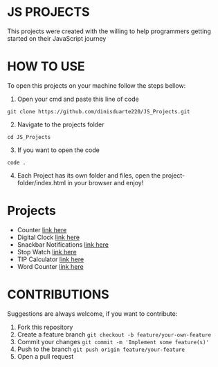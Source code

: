 # JS PROJECTS

This projects were created with the willing to help programmers getting started on their JavaScript journey

# HOW TO USE

To open this projects on your machine follow the steps bellow:

1. Open your cmd and paste this line of code

```
git clone https://github.com/dinisduarte220/JS_Projects.git
```

2. Navigate to the projects folder

```
cd JS_Projects
```

3. If you want to open the code

```
code .
```

4. Each Project has its own folder and files, open the project-folder/index.html in your browser and enjoy!

# Projects

- Counter [link here](https://github.com/dinisduarte220/JS_Projects/tree/main/01%20Counter)
- Digital Clock [link here](https://github.com/dinisduarte220/JS_Projects/tree/main/02%20SnackBar)
- Snackbar Notifications [link here](https://github.com/dinisduarte220/JS_Projects/tree/main/03%20Word%20Counter)
- Stop Watch [link here](https://github.com/dinisduarte220/JS_Projects/tree/main/01%20Counter)
- TIP Calculator [link here](https://github.com/dinisduarte220/JS_Projects/tree/main/05%20Digital%20Clock)
- Word Counter [link here](https://github.com/dinisduarte220/JS_Projects/tree/main/06%20TIP%20Calculator)

# CONTRIBUTIONS

Suggestions are always welcome, if you want to contribute:

1. Fork this repository
2. Create a feature branch ```git checkout -b feature/your-own-feature```
3. Commit your changes ```git commit -m 'Implement some feature(s)'```
4. Push to the branch ```git push origin feature/your-feature```
5. Open a pull request